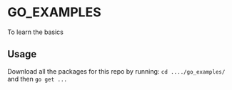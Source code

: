 # GO_EXAMPLES
To learn the basics

## Usage
Download all the packages for this repo by running: 
`cd ..../go_examples/`
and then
`go get ...`

